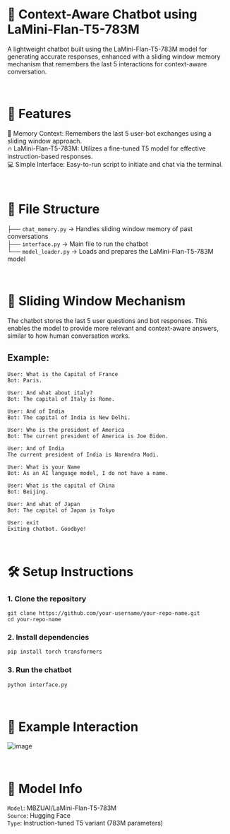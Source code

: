 # 💬 Context-Aware Chatbot using LaMini-Flan-T5-783M
A lightweight chatbot built using the LaMini-Flan-T5-783M model for generating accurate responses, enhanced with a sliding window memory mechanism that remembers the last 5 interactions for context-aware conversation.

<br>  

# 🚀 Features
🧠 Memory Context: Remembers the last 5 user-bot exchanges using a sliding window approach.  
🔥 LaMini-Flan-T5-783M: Utilizes a fine-tuned T5 model for effective instruction-based responses.  
💻 Simple Interface: Easy-to-run script to initiate and chat via the terminal.  

<br>  

# 📁 File Structure

├── `chat_memory.py`  ->   Handles sliding window memory of past conversations  
├── `interface.py`   ->   Main file to run the chatbot  
└── `model_loader.py`  ->   Loads and prepares the LaMini-Flan-T5-783M model  

<br>  

# 🧠 Sliding Window Mechanism
The chatbot stores the last 5 user questions and bot responses. This enables the model to provide more relevant and context-aware answers, similar to how human conversation works.

## Example:
```
User: What is the Capital of France
Bot: Paris.
  
User: And what about italy?
Bot: The capital of Italy is Rome.
  
User: And of India
Bot: The capital of India is New Delhi.  
```
```
User: Who is the president of America
Bot: The current president of America is Joe Biden.

User: And of India
The current president of India is Narendra Modi.
```
```
User: What is your Name  
Bot: As an AI language model, I do not have a name.  
```
```
User: What is the capital of China  
Bot: Beijing.
  
User: And what of Japan  
Bot: The capital of Japan is Tokyo
  
User: exit  
Exiting chatbot. Goodbye!  
```
<br>   

# 🛠️ Setup Instructions
### 1. Clone the repository
```Git
git clone https://github.com/your-username/your-repo-name.git
cd your-repo-name
```
### 2. Install dependencies
```Python
pip install torch transformers
```
### 3. Run the chatbot
```Python
python interface.py
```

<br>   


# 🧾 Example Interaction

![image](https://github.com/user-attachments/assets/e4855b67-764d-4400-a944-8969c15b7f5c)


<br>  

# 📌 Model Info
`Model`: MBZUAI/LaMini-Flan-T5-783M  
`Source`: Hugging Face  
`Type`: Instruction-tuned T5 variant (783M parameters)  
